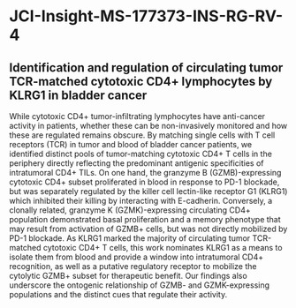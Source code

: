 # JCI-Insight-MS-177373-INS-RG-RV-4

## Identification and regulation of circulating tumor TCR-matched cytotoxic CD4+ lymphocytes by KLRG1 in bladder cancer

While cytotoxic CD4+ tumor-infiltrating lymphocytes have anti-cancer activity in patients, whether these can be non-invasively monitored and how these are regulated remains obscure. By matching single cells with T cell receptors (TCR) in tumor and blood of bladder cancer patients, we identified distinct pools of tumor-matching cytotoxic CD4+ T cells in the periphery directly reflecting the predominant antigenic specificities of intratumoral CD4+ TILs. On one hand, the granzyme B (GZMB)-expressing cytotoxic CD4+ subset proliferated in blood in response to PD-1 blockade, but was separately regulated by the killer cell lectin-like receptor G1 (KLRG1) which inhibited their killing by interacting with E-cadherin. Conversely, a clonally related, granzyme K (GZMK)-expressing circulating CD4+ population demonstrated basal proliferation and a memory phenotype that may result from activation of GZMB+ cells, but was not directly mobilized by PD-1 blockade. As KLRG1 marked the majority of circulating tumor TCR-matched cytotoxic CD4+ T cells, this work nominates KLRG1 as a means to isolate them from blood and provide a window into intratumoral CD4+ recognition, as well as a putative regulatory receptor to mobilize the cytolytic GZMB+ subset for therapeutic benefit. Our findings also underscore the ontogenic relationship of GZMB- and GZMK-expressing populations and the distinct cues that regulate their activity.
